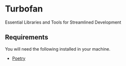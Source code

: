 # Turbofan

Essential Libraries and Tools for Streamlined Development

## Requirements

You will need the following installed in your machine.

- [Poetry](https://python-poetry.org)
